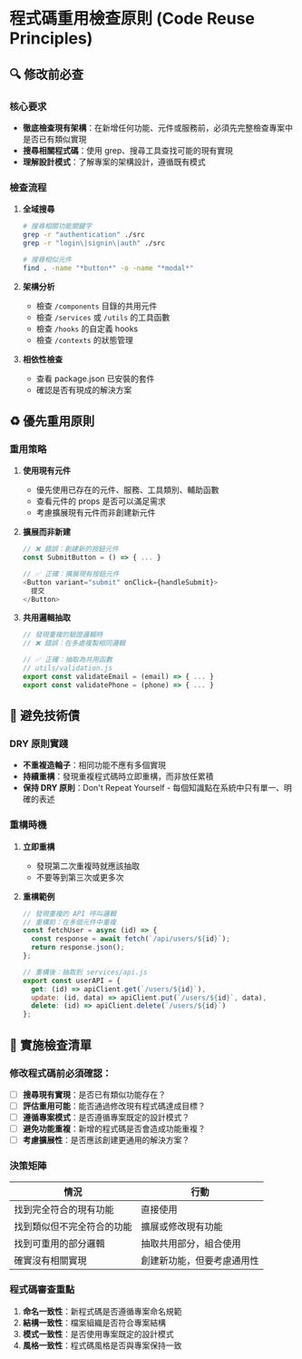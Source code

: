 # 程式碼重用檢查原則 (Code Reuse Principles)

## 🔍 修改前必查

### 核心要求
- **徹底檢查現有架構**：在新增任何功能、元件或服務前，必須先完整檢查專案中是否已有類似實現
- **搜尋相關程式碼**：使用 grep、搜尋工具查找可能的現有實現
- **理解設計模式**：了解專案的架構設計，遵循既有模式

### 檢查流程
1. **全域搜尋**
   ```bash
   # 搜尋相關功能關鍵字
   grep -r "authentication" ./src
   grep -r "login\|signin\|auth" ./src
   
   # 搜尋相似元件
   find . -name "*button*" -o -name "*modal*"
   ```

2. **架構分析**
   - 檢查 `/components` 目錄的共用元件
   - 檢查 `/services` 或 `/utils` 的工具函數
   - 檢查 `/hooks` 的自定義 hooks
   - 檢查 `/contexts` 的狀態管理

3. **相依性檢查**
   - 查看 package.json 已安裝的套件
   - 確認是否有現成的解決方案

## ♻️ 優先重用原則

### 重用策略
1. **使用現有元件**
   - 優先使用已存在的元件、服務、工具類別、輔助函數
   - 查看元件的 props 是否可以滿足需求
   - 考慮擴展現有元件而非創建新元件

2. **擴展而非新建**
   ```javascript
   // ❌ 錯誤：創建新的按鈕元件
   const SubmitButton = () => { ... }
   
   // ✅ 正確：擴展現有按鈕元件
   <Button variant="submit" onClick={handleSubmit}>
     提交
   </Button>
   ```

3. **共用邏輯抽取**
   ```javascript
   // 發現重複的驗證邏輯時
   // ❌ 錯誤：在多處複製相同邏輯
   
   // ✅ 正確：抽取為共用函數
   // utils/validation.js
   export const validateEmail = (email) => { ... }
   export const validatePhone = (phone) => { ... }
   ```

## 🚫 避免技術債

### DRY 原則實踐
- **不重複造輪子**：相同功能不應有多個實現
- **持續重構**：發現重複程式碼時立即重構，而非放任累積
- **保持 DRY 原則**：Don't Repeat Yourself - 每個知識點在系統中只有單一、明確的表述

### 重構時機
1. **立即重構**
   - 發現第二次重複時就應該抽取
   - 不要等到第三次或更多次

2. **重構範例**
   ```javascript
   // 發現重複的 API 呼叫邏輯
   // 重構前：在多個元件中重複
   const fetchUser = async (id) => {
     const response = await fetch(`/api/users/${id}`);
     return response.json();
   };
   
   // 重構後：抽取到 services/api.js
   export const userAPI = {
     get: (id) => apiClient.get(`/users/${id}`),
     update: (id, data) => apiClient.put(`/users/${id}`, data),
     delete: (id) => apiClient.delete(`/users/${id}`)
   };
   ```

## 📝 實施檢查清單

### 修改程式碼前必須確認：
- [ ] **搜尋現有實現**：是否已有類似功能存在？
- [ ] **評估重用可能**：能否通過修改現有程式碼達成目標？
- [ ] **遵循專案模式**：是否遵循專案既定的設計模式？
- [ ] **避免功能重複**：新增的程式碼是否會造成功能重複？
- [ ] **考慮擴展性**：是否應該創建更通用的解決方案？

### 決策矩陣
| 情況 | 行動 |
|------|------|
| 找到完全符合的現有功能 | 直接使用 |
| 找到類似但不完全符合的功能 | 擴展或修改現有功能 |
| 找到可重用的部分邏輯 | 抽取共用部分，組合使用 |
| 確實沒有相關實現 | 創建新功能，但要考慮通用性 |

### 程式碼審查重點
1. **命名一致性**：新程式碼是否遵循專案命名規範
2. **結構一致性**：檔案組織是否符合專案結構
3. **模式一致性**：是否使用專案既定的設計模式
4. **風格一致性**：程式碼風格是否與專案保持一致
